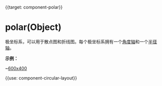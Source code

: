 
{{target: component-polar}}

# polar(Object)

极坐标系，可以用于散点图和折线图。每个极坐标系拥有一个[角度轴](~angleAxis)和一个[半径轴](~radiusAxis)。

**示例：**

~[600x400](${galleryViewPath}scatter-polar-punchCard&edit=1&reset=1)

{{use: component-circular-layout}}
